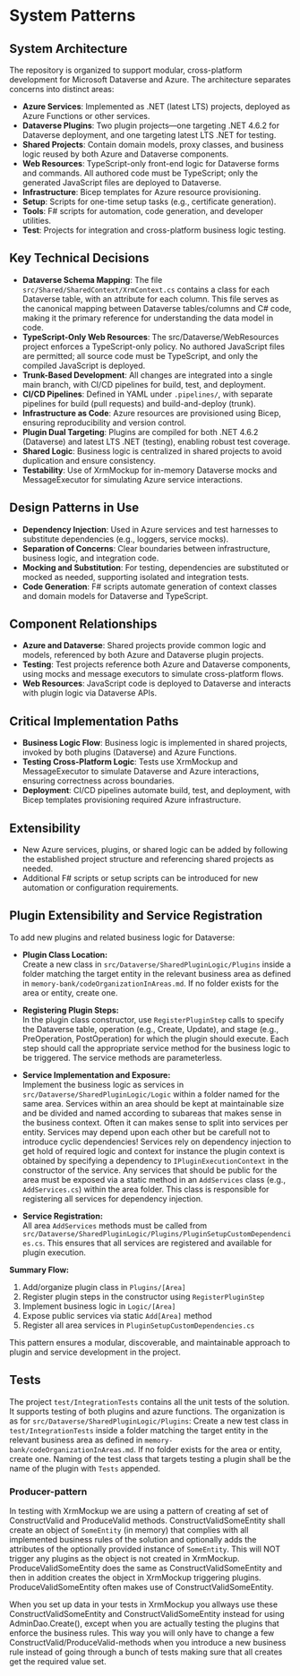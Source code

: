 # System Patterns

## System Architecture
The repository is organized to support modular, cross-platform development for Microsoft Dataverse and Azure. The architecture separates concerns into distinct areas:
- **Azure Services**: Implemented as .NET (latest LTS) projects, deployed as Azure Functions or other services.
- **Dataverse Plugins**: Two plugin projects—one targeting .NET 4.6.2 for Dataverse deployment, and one targeting latest LTS .NET for testing.
- **Shared Projects**: Contain domain models, proxy classes, and business logic reused by both Azure and Dataverse components.
- **Web Resources**: TypeScript-only front-end logic for Dataverse forms and commands. All authored code must be TypeScript; only the generated JavaScript files are deployed to Dataverse.
- **Infrastructure**: Bicep templates for Azure resource provisioning.
- **Setup**: Scripts for one-time setup tasks (e.g., certificate generation).
- **Tools**: F# scripts for automation, code generation, and developer utilities.
- **Test**: Projects for integration and cross-platform business logic testing.

## Key Technical Decisions
- **Dataverse Schema Mapping**: The file `src/Shared/SharedContext/XrmContext.cs` contains a class for each Dataverse table, with an attribute for each column. This file serves as the canonical mapping between Dataverse tables/columns and C# code, making it the primary reference for understanding the data model in code.
- **TypeScript-Only Web Resources**: The src/Dataverse/WebResources project enforces a TypeScript-only policy. No authored JavaScript files are permitted; all source code must be TypeScript, and only the compiled JavaScript is deployed.
- **Trunk-Based Development**: All changes are integrated into a single main branch, with CI/CD pipelines for build, test, and deployment.
- **CI/CD Pipelines**: Defined in YAML under `.pipelines/`, with separate pipelines for build (pull requests) and build-and-deploy (trunk).
- **Infrastructure as Code**: Azure resources are provisioned using Bicep, ensuring reproducibility and version control.
- **Plugin Dual Targeting**: Plugins are compiled for both .NET 4.6.2 (Dataverse) and latest LTS .NET (testing), enabling robust test coverage.
- **Shared Logic**: Business logic is centralized in shared projects to avoid duplication and ensure consistency.
- **Testability**: Use of XrmMockup for in-memory Dataverse mocks and MessageExecutor for simulating Azure service interactions.

## Design Patterns in Use
- **Dependency Injection**: Used in Azure services and test harnesses to substitute dependencies (e.g., loggers, service mocks).
- **Separation of Concerns**: Clear boundaries between infrastructure, business logic, and integration code.
- **Mocking and Substitution**: For testing, dependencies are substituted or mocked as needed, supporting isolated and integration tests.
- **Code Generation**: F# scripts automate generation of context classes and domain models for Dataverse and TypeScript.

## Component Relationships
- **Azure and Dataverse**: Shared projects provide common logic and models, referenced by both Azure and Dataverse plugin projects.
- **Testing**: Test projects reference both Azure and Dataverse components, using mocks and message executors to simulate cross-platform flows.
- **Web Resources**: JavaScript code is deployed to Dataverse and interacts with plugin logic via Dataverse APIs.

## Critical Implementation Paths
- **Business Logic Flow**: Business logic is implemented in shared projects, invoked by both plugins (Dataverse) and Azure Functions.
- **Testing Cross-Platform Logic**: Tests use XrmMockup and MessageExecutor to simulate Dataverse and Azure interactions, ensuring correctness across boundaries.
- **Deployment**: CI/CD pipelines automate build, test, and deployment, with Bicep templates provisioning required Azure infrastructure.

## Extensibility
- New Azure services, plugins, or shared logic can be added by following the established project structure and referencing shared projects as needed.
- Additional F# scripts or setup scripts can be introduced for new automation or configuration requirements.

## Plugin Extensibility and Service Registration

To add new plugins and related business logic for Dataverse:

- **Plugin Class Location:**  
  Create a new class in `src/Dataverse/SharedPluginLogic/Plugins` inside a folder matching the target entity in the relevant business area as defined in `memory-bank/codeOrganizationInAreas.md`. If no folder exists for the area or entity, create one. 

- **Registering Plugin Steps:**  
  In the plugin class constructor, use `RegisterPluginStep` calls to specify the Dataverse table, operation (e.g., Create, Update), and stage (e.g., PreOperation, PostOperation) for which the plugin should execute. Each step should call the appropriate service method for the business logic to be triggered. The service methods are parameterless.

- **Service Implementation and Exposure:**  
  Implement the business logic as services in `src/Dataverse/SharedPluginLogic/Logic` within a folder named for the same area. 
  Services within an area should be kept at maintainable size and be divided and named according to subareas that makes sense in the business context. 
  Often it can makes sense to split into services per entity. 
  Services may depend upon each other but be carefull not to introduce cyclic dependencies!
  Services rely on dependency injection to get hold of required logic and context for instance the plugin context is obtained by specifying a dependency to `IPluginExecutionContext` in the constructor of the service.
  Any services that should be public for the area must be exposed via a static method in an `AddServices` class (e.g., `AddServices.cs`) within the area folder. This class is responsible for registering all services for dependency injection.

- **Service Registration:**  
  All area `AddServices` methods must be called from `src/Dataverse/SharedPluginLogic/Plugins/PluginSetupCustomDependencies.cs`. This ensures that all services are registered and available for plugin execution.

**Summary Flow:**
1. Add/organize plugin class in `Plugins/[Area]`
2. Register plugin steps in the constructor using `RegisterPluginStep`
3. Implement business logic in `Logic/[Area]`
4. Expose public services via static `Add[Area]` method
5. Register all area services in `PluginSetupCustomDependencies.cs`

This pattern ensures a modular, discoverable, and maintainable approach to plugin and service development in the project.

## Tests

The project `test/IntegrationTests` contains all the unit tests of the solution.
It supports testing of both plugins and azure functions.
The organization is as for `src/Dataverse/SharedPluginLogic/Plugins`: Create a new test class in `test/IntegrationTests` inside a folder matching the target entity in the relevant business area as defined in `memory-bank/codeOrganizationInAreas.md`. If no folder exists for the area or entity, create one. 
Naming of the test class that targets testing a plugin shall be the name of the plugin with `Tests` appended.

### Producer-pattern
In testing with XrmMockup we are using a pattern of creating af set of ConstructValid and ProduceValid methods.
ConstructValidSomeEntity shall create an object of `SomeEntity` (in memory) that complies with all implemented business rules of the solution and optionally adds the attributes of the optionally provided instance of `SomeEntity`.
This will NOT trigger any plugins as the object is not created in XrmMockup.
ProduceValidSomeEntity does the same as ConstructValidSomeEntity and then in addition creates the object in XrmMockup triggering plugins. 
ProduceValidSomeEntity often makes use of ConstructValidSomeEntity.

When you set up data in your tests in XrmMockup you allways use these ConstructValidSomeEntity and ConstructValidSomeEntity instead for using AdminDao.Create(), except when you are actually testing the plugins that enforce the business rules.
This way you will only have to change a few ConstructValid/ProduceValid-methods when you introduce a new business rule instead of going through a bunch of tests making sure that all creates get the required value set.




